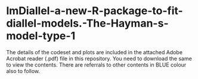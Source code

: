 # lmDiallel-a-new-R-package-to-fit-diallel-models.-The-Hayman-s-model-type-1

The details of the codeset and plots are included in the attached Adobe Acrobat reader (.pdf) file in this repository. 
You need to download the same to view the contents. There are referrals to other contents in BLUE colour also to follow.
